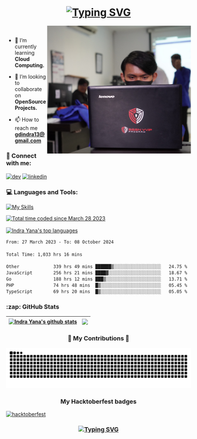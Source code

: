 <h1 align="center"><a href="https://git.io/typing-svg"><img src="https://readme-typing-svg.demolab.com?font=Consolas&size=30&pause=2000&color=00FF00&background=000000&center=true&vCenter=true&width=550&lines=Hi%2C+I'm+Indra+Adnyana+%F0%9F%91%8B;A+passionate+software+engineer" alt="Typing SVG" /></a></h1>
<p><img align="right" alt="Coding" width="392em" src="foto.jpg"></p><br>

- 🌱 I’m currently learning **Cloud Computing.**

- 👯 I’m looking to collaborate on **OpenSource Projects.**

- 📫 How to reach me **gdindra13@gmail.com**

<h3 align="left">🤙 Connect with me:</h3>
<p align="left">
<a href="https://dev.to/indrayyana" target="blank"><img align="center" src="https://skillicons.dev/icons?i=devto" alt="dev" height="44" width="50" /></a>
<a href="https://www.linkedin.com/in/indrayyana" target="blank"><img align="center" src="https://skillicons.dev/icons?i=linkedin" alt="linkedin" height="40" width="50" /></a>
</p>

<h3 align="left">💻 Languages and Tools:</h3>
<!-- <p align="left"> <a href="https://www.w3.org/html/" target="_blank" rel="noreferrer"> <img src="https://raw.githubusercontent.com/devicons/devicon/master/icons/html5/html5-original-wordmark.svg" alt="html5" width="40" height="40"/> </a> <a href="https://www.w3schools.com/css/" target="_blank" rel="noreferrer"> <img src="https://raw.githubusercontent.com/devicons/devicon/master/icons/css3/css3-original-wordmark.svg" alt="css3" width="40" height="40"/> </a> <a href="https://developer.mozilla.org/en-US/docs/Web/JavaScript" target="_blank" rel="noreferrer"> <img src="https://raw.githubusercontent.com/devicons/devicon/master/icons/javascript/javascript-original.svg" alt="javascript" width="40" height="40"/> </a> <a href="https://www.php.net" target="_blank" rel="noreferrer"> <img src="https://raw.githubusercontent.com/devicons/devicon/master/icons/php/php-original.svg" alt="php" width="40" height="40"/> </a> <a href="https://www.python.org" target="_blank" rel="noreferrer"> <img src="https://raw.githubusercontent.com/devicons/devicon/master/icons/python/python-original.svg" alt="python" width="40" height="40"/> </a> <a href="https://www.djangoproject.com/" target="_blank" rel="noreferrer"> <img src="https://cdn.worldvectorlogo.com/logos/django.svg" alt="django" width="40" height="40"/> </a> <a href="https://nodejs.org" target="_blank" rel="noreferrer"> <img src="https://raw.githubusercontent.com/devicons/devicon/master/icons/nodejs/nodejs-original-wordmark.svg" alt="nodejs" width="40" height="40"/> </a> <a href="https://dart.dev" target="_blank" rel="noreferrer"> <img src="https://www.vectorlogo.zone/logos/dartlang/dartlang-icon.svg" alt="dart" width="40" height="40"/> </a> <a href="https://flutter.dev" target="_blank" rel="noreferrer"> <img src="https://www.vectorlogo.zone/logos/flutterio/flutterio-icon.svg" alt="flutter" width="40" height="40"/> </a> <a href="https://www.java.com" target="_blank" rel="noreferrer"> <img src="https://raw.githubusercontent.com/devicons/devicon/master/icons/java/java-original.svg" alt="java" width="40" height="40"/> </a> <a href="https://www.w3schools.com/cpp/" target="_blank" rel="noreferrer"> <img src="https://raw.githubusercontent.com/devicons/devicon/master/icons/cplusplus/cplusplus-original.svg" alt="cplusplus" width="40" height="40"/> </a> <a href="https://www.mysql.com/" target="_blank" rel="noreferrer"> <img src="https://raw.githubusercontent.com/devicons/devicon/master/icons/mysql/mysql-original-wordmark.svg" alt="mysql" width="40" height="40"/> </a> <a href="https://www.postgresql.org" target="_blank" rel="noreferrer"> <img src="https://raw.githubusercontent.com/devicons/devicon/master/icons/postgresql/postgresql-original-wordmark.svg" alt="postgresql" width="40" height="40"/> </a> <a href="https://firebase.google.com/" target="_blank" rel="noreferrer"> <img src="https://www.vectorlogo.zone/logos/firebase/firebase-icon.svg" alt="firebase" width="40" height="40"/> </a> <a href="https://www.docker.com/" target="_blank" rel="noreferrer"> <img src="https://raw.githubusercontent.com/devicons/devicon/master/icons/docker/docker-original-wordmark.svg" alt="docker" width="40" height="40"/> </a> <a href="https://git-scm.com/" target="_blank" rel="noreferrer"> <img src="https://www.vectorlogo.zone/logos/git-scm/git-scm-icon.svg" alt="git" width="40" height="40"/> </a> <a href="https://postman.com" target="_blank" rel="noreferrer"> <img src="https://www.vectorlogo.zone/logos/getpostman/getpostman-icon.svg" alt="postman" width="40" height="40"/> </a> <a href="https://www.linux.org/" target="_blank" rel="noreferrer"> <img src="https://raw.githubusercontent.com/devicons/devicon/master/icons/linux/linux-original.svg" alt="linux" width="40" height="40"/> </a> </p> -->
<p> <a href="https://skillicons.dev"><img src="https://skillicons.dev/icons?i=html,css,js,bootstrap,go,nodejs,expressjs,php,python,django,mysql,postgres,firebase,gcp,docker,git,postman,linux&theme=dark&perline=6" alt="My Skills" /> </a> </p>

<a href="https://wakatime.com/@d2767603-e23e-49b9-84e8-252b6b99bb44"><img src="https://wakatime.com/badge/user/d2767603-e23e-49b9-84e8-252b6b99bb44.svg?style=for-the-badge" alt="Total time coded since March 28 2023" /></a>

<a href="https://github.com/indrayyana/github-readme-stats"><img align="center" src="https://github-readme-stats-eight-theta.vercel.app/api/top-langs/?username=indrayyana&hide=cmake,html,css,scss,less&theme=chartreuse-dark&hide_border=true&langs_count=8" alt="Indra Yana's top languages" /></a>

<!--START_SECTION:waka-->

```txt
From: 27 March 2023 - To: 08 October 2024

Total Time: 1,033 hrs 16 mins

Other             339 hrs 49 mins ██████▒░░░░░░░░░░░░░░░░░░   24.75 %
JavaScript        256 hrs 21 mins ████▓░░░░░░░░░░░░░░░░░░░░   18.67 %
Go                188 hrs 12 mins ███▒░░░░░░░░░░░░░░░░░░░░░   13.71 %
PHP               74 hrs 48 mins  █▒░░░░░░░░░░░░░░░░░░░░░░░   05.45 %
TypeScript        69 hrs 20 mins  █▒░░░░░░░░░░░░░░░░░░░░░░░   05.05 %
```

<!--END_SECTION:waka-->

<h3>:zap: GitHub Stats</h3>
  
| <a href="https://github.com/indrayyana/github-readme-stats"><img align="center" src="https://github-readme-stats-sigma-five.vercel.app/api?username=indrayyana&show_icons=true&theme=chartreuse-dark&include_all_commits=true&count_private=true&hide_border=true" alt="Indra Yana's github stats" /></a> | <a href="https://github.com/indrayyana/github-readme-stats"><img align="center" src="https://github-readme-streak-stats.herokuapp.com/?user=indrayyana&theme=chartreuse-dark&hide_border=true" /></a> |
| ------------- | ------------- |

<h3 align="center">🐍 My Contributions 🐍</h3>
<p><img alt="snake gif" src="https://github.com/indrayyana/indrayyana/blob/output/github-contribution-grid-snake-dark.svg" /></p>

<h3 align="center">My Hacktoberfest badges</h3>
<a href="https://holopin.io/@indrayyana"><img alt="hacktoberfest" src="https://holopin.me/indrayyana" /></a>

<h3 align="center"><a href="https://git.io/typing-svg"><img src="https://readme-typing-svg.demolab.com?font=Consolas&size=30&pause=2000&color=00FF00&center=true&vCenter=true&width=550&lines=Thanks+for+visiting+%F0%9F%99%8F;Shoot+me+a+message+on+Email" alt="Typing SVG" /></a></h3>
